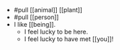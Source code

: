 - #pull [[animal]] [[plant]]
- #pull [[person]]
- I like [[being]].
	- I feel lucky to be here.
	- I feel lucky to have met [[you]]!